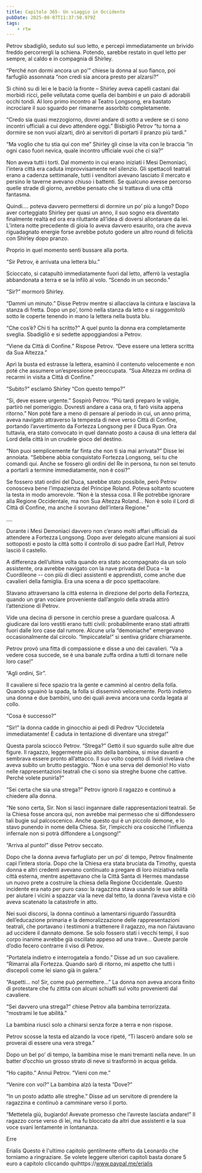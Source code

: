 ```yaml
---
title: Capitolo 365- Un viaggio in Occidente
pubDate: 2025-08-07T11:37:50.979Z
tags:
    - rtw
---
```











Petrov sbadigliò, seduto sul suo letto, e percepì immediatamente un brivido freddo percorrergli la schiena. Potendo, sarebbe restato in quel letto per sempre, al caldo e in compagnia di Shirley.


“Perché non dormi ancora un po’” chiese la donna al suo fianco, poi farfugliò assonnata “non credi sia ancora presto per alzarsi?”


Si chinò su di lei e le baciò la fronte – Shirley aveva capelli castani dai morbidi ricci, pelle vellutata come quella dei bambini e un paio di adorabili occhi tondi. Al loro primo incontro al Teatro Longsong, era bastato incrociare il suo sguardo per rimanerne assorbito completamente.


“Credo sia quasi mezzogiorno, dovrei andare di sotto a vedere se ci sono incontri ufficiali a cui devo attendere oggi.” Bisbigliò Petrov “tu torna a dormire se non vuoi alzarti, dirò ai servitori di portarti il pranzo più tardi.”


“Ma voglio che tu stia qui con me” Shirley gli cinse la vita con le braccia “in ogni caso fuori nevica, quale incontro ufficiale vuoi che ci sia?”


Non aveva tutti i torti. Dal momento in cui erano iniziati i Mesi Demoniaci, l’intera città era caduta improvvisamente nel silenzio. Gli spettacoli teatrali erano a cadenza settimanale, tutti i venditori avevano lasciato il mercato e persino le taverne avevano chiuso i battenti. Se qualcuno avesse percorso quelle strade di giorno, avrebbe pensato che si trattava di una città fantasma.


Quindi.... poteva davvero permettersi di dormire un po’ più a lungo? Dopo aver corteggiato Shirley per quasi un anno, il suo sogno era diventato finalmente realtà ed ora era riluttante all’idea di doversi allontanare da lei. L’intera notte precedente di gioia lo aveva davvero esaurito, ora che aveva riguadagnato energie forse avrebbe potuto godere un altro round di felicità con Shirley dopo pranzo.


Proprio in quel momento sentì bussare alla porta.


“Sir Petrov, è arrivata una lettera blu.”


Scioccato, si catapultò immediatamente fuori dal letto, afferrò la vestaglia abbandonata a terra e se la infilò al volo. “Scendo in un secondo.”


“Sir?” mormorò Shirley.


“Dammi un minuto.” Disse Petrov mentre si allacciava la cintura e lasciava la stanza di fretta. Dopo un po’, tornò nella stanza da letto e si raggomitolò sotto le coperte tenendo in mano la lettera nella busta blu.


“Che cos’è? Chi ti ha scritto?” A quel punto la donna era completamente sveglia. Sbadigliò e si sedette appoggiandosi a Petrov.


“Viene da Città di Confine.” Rispose Petrov. “Deve essere una lettera scritta da Sua Altezza.”


Aprì la busta ed estrasse la lettera, esaminò il contenuto velocemente e non poté che assumere un’espressione preoccupata. “Sua Altezza mi ordina di recarmi in visita a Città di Confine.”


“Subito?” esclamò Shirley “Con questo tempo?”


“Si, deve essere urgente.” Sospirò Petrov. “Più tardi preparo le valigie, partirò nel pomeriggio. Dovresti andare a casa ora, ti farò visita appena ritorno.” Non poté fare a meno di pensare al periodo in cui, un anno prima, aveva navigato attraverso la tempesta di neve verso Città di Confine, portando l’avvertimento da Fortezza Longsong per il Duca Ryan. Ora tuttavia, era stato convocato in quel dannato posto a causa di una lettera dal Lord della città in un crudele gioco del destino.


“Non puoi semplicemente far finta che non ti sia mai arrivata?” Disse lei annoiata. “Sebbene abbia conquistato Fortezza Longsong, sei tu che comandi qui. Anche se fossero gli ordini del Re in persona, tu non sei tenuto a portarli a termine immediatamente, non è così?”


Se fossero stati ordini del Duca, sarebbe stato possibile, però Petrov conosceva bene l’impazienza del Principe Roland. Poteva soltanto scuotere la testa in modo amorevole. “Non è la stessa cosa. Il Re potrebbe ignorare alla Regione Occidentale, ma non Sua Altezza Roland... Non è solo il Lord di Città di Confine, ma anche il sovrano dell’intera Regione.”


....


Durante i Mesi Demoniaci davvero non c’erano molti affari ufficiali da attendere a Fortezza Longsong. Dopo aver delegato alcune mansioni ai suoi sottoposti e posto la città sotto il controllo di suo padre Earl Hull, Petrov lasciò il castello.


A differenza dell’ultima volta quando era stato accompagnato da un solo assistente, ora avrebbe navigato con la nave privata del Duca – la Cuordileone -- con più di dieci assistenti e apprendisti, come anche due cavalieri della famiglia. Era una scena a dir poco spettacolare.


Stavano attraversano la città esterna in direzione del porto della Fortezza, quando un gran vociare proveniente dall’angolo della strada attirò l’attenzione di Petrov.


Vide una decina di persone in cerchio prese a guardare qualcosa. A giudicare dai loro vestiti erano tutti civili: probabilmente erano stati attratti fuori dalle loro case dal rumore. Alcune urla “demoniache” emergevano occasionalmente dal circolo. “Impiccatela!” si sentiva gridare chiaramente.


Petrov provò una fitta di compassione e disse a uno dei cavalieri. “Va a vedere cosa succede, se è una banale zuffa ordina a tutti di tornare nelle loro case!”


“Agli ordini, Sir”.


Il cavaliere si fece spazio tra la gente e camminò al centro della folla. Quando sguainò la spada, la folla si disseminò velocemente. Portò indietro una donna e due bambini, uno dei quali aveva ancora una corda legata al collo.


“Cosa è successo?”


“Sir!” la donna cadde in ginocchio ai pedi di Pedrov “Uccidetela immediatamente! È caduta in tentazione di diventare una strega!”


Questa parola scioccò Petrov. “Strega?” Gettò il suo sguardo sulle altre due figure. Il ragazzo, leggermente più alto della bambina, si mise davanti e sembrava essere pronto all’attacco. Il suo volto coperto di lividi rivelava che aveva subito un brutto pestaggio. “Non è una serva del demonio! Ho visto nelle rappresentazioni teatrali che ci sono sia streghe buone che cattive. Perché volete punirla?”


“Sei certa che sia una strega?” Petrov ignorò il ragazzo e continuò a chiedere alla donna.


“Ne sono certa, Sir. Non si lasci ingannare dalle rappresentazioni teatrali. Se la Chiesa fosse ancora qui, non avrebbe mai permesso che si diffondessero tali bugie sul palcoscenico. Anche questo qui è un piccolo demone, e lo stavo punendo in nome della Chiesa. Sir, l’impicchi ora cosicché l’influenza infernale non si potrà diffondere a Longsong!”


“Arriva al punto!” disse Petrov seccato.


Dopo che la donna aveva farfugliato per un po’ di tempo, Petrov finalmente capì l’intera storia. Dopo che la Chiesa era stata bruciata da Timothy, questa donna e altri credenti avevano continuato a pregare di loro iniziativa nella città esterna, mentre aspettavano che la Città Santa di Hermes mandasse un nuovo prete a costruire la chiesa della Regione Occidentale. Questo incidente era nato per puro caso: la ragazzina stava usando le sue abilità per aiutare i vicini a spazzar via la neve dal tetto, la donna l’aveva vista e ciò aveva scatenato la catastrofe in atto.


Nei suoi discorsi, la donna continuò a lamentarsi riguardo l’assurdità dell’educazione primaria e la demoralizzazione delle rappresentazioni teatrali, che portavano i testimoni a trattenere il ragazzo, ma non l’aiutavano ad uccidere il dannato demone. Se solo fossero stati i vecchi tempi, il suo corpo inanime avrebbe già oscillato appeso ad una trave... Queste parole d’odio fecero contrarre il viso di Petrov.


“Portatela indietro e interrogatela a fondo.” Disse ad un suo cavaliere. “Rimarrai alla Fortezza. Quando sarò di ritorno, mi aspetto che tutti i discepoli come lei siano già in galera.”


“Aspetti... no! Sir, come può permettere...” La donna non aveva ancora finito di protestare che fu zittita con alcuni schiaffi sul volto provenienti dal cavaliere.


“Sei davvero una strega?” chiese Petrov alla bambina terrorizzata. “mostrami le tue abilità.”


La bambina riuscì solo a chinarsi senza forze a terra e non rispose.


Petrov scosse la testa ed alzando la voce ripeté, “Ti lascerò andare solo se proverai di essere una vera strega.”


Dopo un bel po’ di tempo, la bambina mise le mani tremanti nella neve. In un batter d’occhio un grosso strato di neve si trasformò in acqua gelida.


“Ho capito.” Annuì Petrov. “Vieni con me.”


“Venire con voi?” La bambina alzò la testa “Dove?”


“In un posto adatto alle streghe.” Disse ad un servitore di prendere la ragazzina e continuò a camminare verso il porto.


“Mettetela giù, bugiardo! Avevate promesso che l’avreste lasciata andare!” Il ragazzo corse verso di lei, ma fu bloccato da altri due assistenti e la sua voce svanì lentamente in lontananza.






Erre






 Erialis Questo è l'ultimo capitolo gentilmente offerto da Leonardo che torniamo a ringraziare. Se volete leggere ulteriori capitoli basta donare 5 euro a capitolo cliccando quihttps://www.paypal.me/erialis
                                


                                



